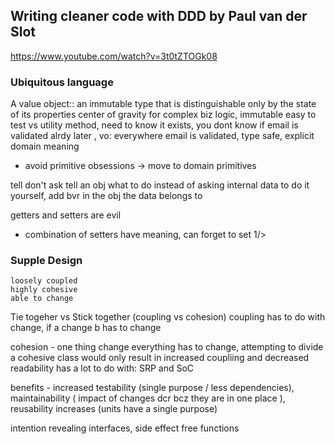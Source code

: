 ## Writing cleaner code with DDD by Paul van der Slot
https://www.youtube.com/watch?v=3t0tZTOGk08

### Ubiquitous language
A value object:: an immutable type that is distinguishable only by the state of its properties
center of gravity for complex biz logic, immutable easy to test
vs utility method, need to know it exists, you dont know if email is validated alrdy later
, vo: everywhere email is validated, type safe, explicit domain meaning
- avoid primitive obsessions -> move to domain primitives

tell don't ask
tell an obj what to do instead of asking internal data to do it yourself, add bvr in the obj the data belongs to

getters and setters are evil
- combination of setters have meaning, can forget to set 1/>

### Supple Design
	loosely coupled
	highly cohesive
	able to change

Tie togeher vs Stick together (coupling vs cohesion)
coupling has to do with change, if a change b has to change

cohesion - one thing change everything has to change, attempting to divide a cohesive class would only result in increased coupliing and decreased readability
	has a lot to do with: SRP and SoC

benefits - increased testability (single purpose / less dependencies), maintainability ( impact of changes dcr bcz they are in one place ), reusability increases (units have a single purpose)

intention revealing interfaces, side effect free functions